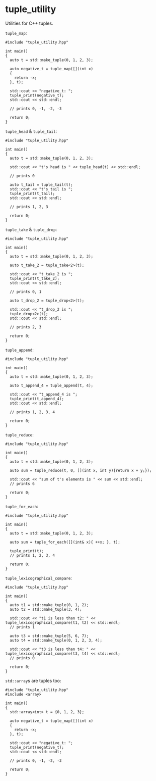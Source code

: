 tuple_utility
=============

Utilities for C++ tuples.

`tuple_map`:

    #include "tuple_utility.hpp"
    
    int main()
    {
      auto t = std::make_tuple(0, 1, 2, 3);
    
      auto negative_t = tuple_map([](int x)
      {
        return -x;
      }, t);
    
      std::cout << "negative_t: ";
      tuple_print(negative_t);
      std::cout << std::endl;

      // prints 0, -1, -2, -3
    
      return 0;
    }
   
`tuple_head` & `tuple_tail`:

    #include "tuple_utility.hpp"

    int main()
    {
      auto t = std::make_tuple(0, 1, 2, 3);

      std::cout << "t's head is " << tuple_head(t) << std::endl;
      
      // prints 0

      auto t_tail = tuple_tail(t);
      std::cout << "t's tail is ";
      tuple_print(t_tail);
      std::cout << std::endl;

      // prints 1, 2, 3

      return 0;
    }

`tuple_take` & `tuple_drop`:

    #include "tuple_utility.hpp"

    int main()
    {
      auto t = std::make_tuple(0, 1, 2, 3);

      auto t_take_2 = tuple_take<2>(t);

      std::cout << "t_take_2 is ";
      tuple_print(t_take_2);
      std::cout << std::endl;

      // prints 0, 1

      auto t_drop_2 = tuple_drop<2>(t);

      std::cout << "t_drop_2 is ";
      tuple_drop<2>(t);
      std::cout << std::endl;

      // prints 2, 3

      return 0;
    }

`tuple_append`:

    #include "tuple_utility.hpp"

    int main()
    {
      auto t = std::make_tuple(0, 1, 2, 3);

      auto t_append_4 = tuple_append(t, 4);

      std::cout << "t_append_4 is ";
      tuple_print(t_append_4);
      std::cout << std::endl;

      // prints 1, 2, 3, 4

      return 0;
    }

`tuple_reduce`:

    #include "tuple_utility.hpp"

    int main()
    {
      auto t = std::make_tuple(0, 1, 2, 3);

      auto sum = tuple_reduce(t, 0, [](int x, int y){return x + y;});

      std::cout << "sum of t's elements is " << sum << std::endl;
      // prints 6

      return 0;
    }

`tuple_for_each`:

    #include "tuple_utility.hpp"

    int main()
    {
      auto t = std::make_tuple(0, 1, 2, 3);

      auto sum = tuple_for_each([](int& x){ ++x; }, t);

      tuple_print(t);
      // prints 1, 2, 3, 4

      return 0;
    }

`tuple_lexicographical_compare`:

    #include "tuple_utility.hpp"

    int main()
    {
      auto t1 = std::make_tuple(0, 1, 2);
      auto t2 = std::make_tuple(3, 4);

      std::cout << "t1 is less than t2: " << tuple_lexicographical_compare(t1, t2) << std::endl;
      // prints 1

      auto t3 = std::make_tuple(5, 6, 7);
      auto t4 = std::make_tuple(0, 1, 2, 3, 4);

      std::cout << "t3 is less than t4: " << tuple_lexicographical_compare(t3, t4) << std::endl;
      // prints 0

      return 0;
    }

`std::array`s are tuples too:

    #include "tuple_utility.hpp"
    #include <array>

    int main()
    {
      std::array<int> t = {0, 1, 2, 3};
    
      auto negative_t = tuple_map([](int x)
      {
        return -x;
      }, t);
    
      std::cout << "negative_t: ";
      tuple_print(negative_t);
      std::cout << std::endl;

      // prints 0, -1, -2, -3
    
      return 0;
    }

